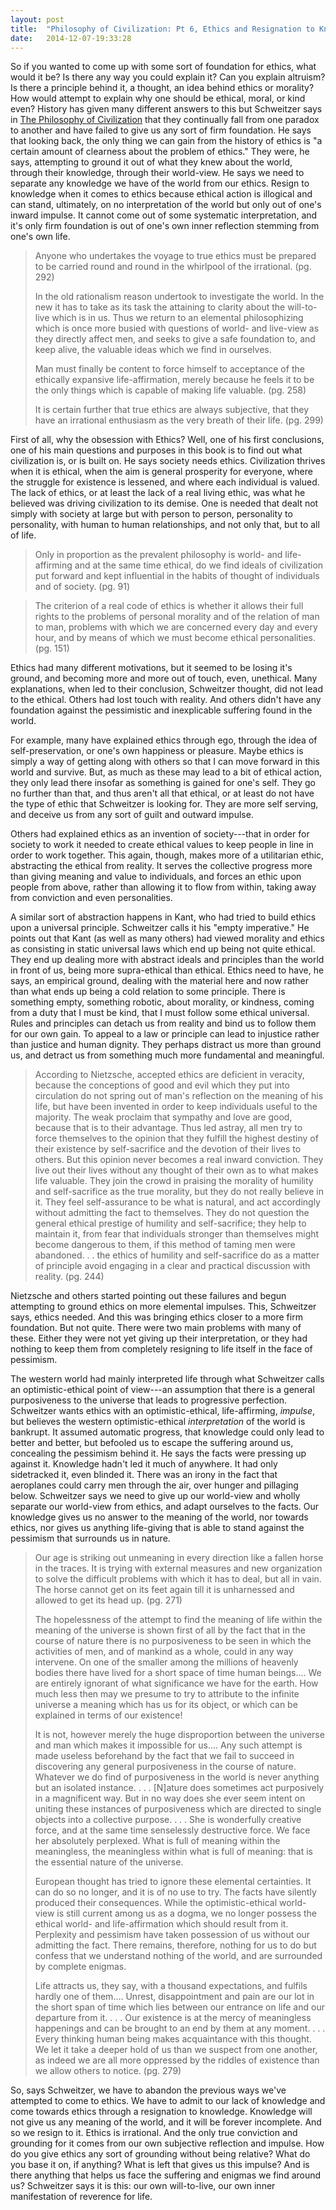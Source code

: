 ```yaml
---
layout: post
title:  "Philosophy of Civilization: Pt 6, Ethics and Resignation to Knowledge"
date:   2014-12-07-19:33:28
---
```


So if you wanted to come up with some sort of foundation for ethics, what would it be? Is there any way you could explain it? Can you explain altruism? Is there a principle behind it, a thought, an idea behind ethics or morality? How would attempt to explain why one should be ethical, moral, or kind even? History has given many different answers to this but Schweitzer says in [The Philosophy of Civilization](http://www.amazon.com/The-Philosophy-Civilization-Albert-Schweitzer/dp/0879754036) that they continually fall from one paradox to another and have failed to give us any sort of firm foundation. He says that looking back, the only thing we can gain from the history of ethics is "a certain amount of clearness about the problem of ethics." They were, he says, attempting to ground it out of what they knew about the world, through their knowledge, through their world-view. He says we need to separate any knowledge we have of the world from our ethics. Resign to knowledge when it comes to ethics because ethical action is illogical and can stand, ultimately, on no interpretation of the world but only out of one's inward impulse. It cannot come out of some systematic interpretation, and it's only firm foundation is out of one's own inner reflection stemming from one's own life.

> Anyone who undertakes the voyage to true ethics must be prepared to be carried round and round in the whirlpool of the irrational. (pg. 292)
> 
> In the old rationalism reason undertook to investigate the world. In the new it has to take as its task the attaining to clarity about the will-to-live which is in us. Thus we return to an elemental philosophizing which is once more busied with questions of world- and live-view as they directly affect men, and seeks to give a safe foundation to, and keep alive, the valuable ideas which we find in ourselves.
> 
> Man must finally be content to force himself to acceptance of the ethically expansive life-affirmation, merely because he feels it to be the only things which is capable of making life valuable. (pg. 258)
> 
> It is certain further that true ethics are always subjective, that they have an irrational enthusiasm as the very breath of their life. (pg. 299)

First of all, why the obsession with Ethics? Well, one of his first conclusions, one of his main questions and purposes in this book is to find out what civilization is, or is built on. He says society needs ethics. Civilization thrives when it is ethical, when the aim is general prosperity for everyone, where the struggle for existence is lessened, and where each individual is valued. The lack of ethics, or at least the lack of a real living ethic, was what he believed was driving civilization to its demise. One is needed that dealt not simply with society at large but with person to person, personality to personality, with human to human relationships, and not only that, but to all of life.

> Only in proportion as the prevalent philosophy is world- and life-affirming and at the same time ethical, do we find ideals of civilization put forward and kept influential in the habits of thought of individuals and of society. (pg. 91)
> 
<!-- > The fundamental commandment of ethics... is that we cause no suffering to any living creature, not even the lowest.... -->
> The criterion of a real code of ethics is whether it allows their full rights to the problems of personal morality and of the relation of man to man, problems with which we are concerned every day and every hour, and by means of which we must become ethical personalities. (pg. 151)

Ethics had many different motivations, but it seemed to be losing it's ground, and becoming more and more out of touch, even,  unethical. Many explanations, when led to their conclusion, Schweitzer thought, did not lead to the ethical. Others had lost touch with reality. And others didn't have any foundation against the pessimistic and inexplicable suffering found in the world.

For example, many have explained ethics through ego, through the idea of self-preservation, or one's own happiness or pleasure. Maybe ethics is simply a way of getting along with others so that I can move forward in this world and survive. But, as much as these may lead to a bit of ethical action, they only lead there insofar as something is gained for one's self. They go no further than that, and thus aren't all that ethical, or at least do not have the type of ethic that Schweitzer is looking for. They are more self serving, and deceive us from any sort of guilt and outward impulse.

Others had explained ethics as an invention of society---that in order for society to work it needed to create ethical values to keep people in line in order to work together. This again, though, makes more of a utilitarian ethic, abstracting the ethical from reality. It serves the collective progress more than giving meaning and value to individuals, and forces an ethic upon people from above, rather than allowing it to flow from within, taking away from conviction and even personalities.

A similar sort of abstraction happens in Kant, who had tried to build ethics upon a universal principle. Schweitzer calls it his "empty imperative." He points out that Kant (as well as many others) had viewed morality and ethics as consisting in static universal laws which end up being not quite ethical. They end up dealing more with abstract ideals and principles than the world in front of us, being more supra-ethical than ethical. Ethics need to have, he says, an empirical ground, dealing with the material here and now rather than what ends up being a cold relation to some principle. There is something empty, something robotic, about morality, or kindness, coming from a duty that I must be kind, that I must follow some ethical universal. Rules and principles can detach us from reality and bind us to follow them for our own gain. To appeal to a law or principle can lead to injustice rather than justice and human dignity. They perhaps distract us more than ground us, and detract us from something much more fundamental and meaningful.

> According to Nietzsche, accepted ethics are deficient in veracity, because the conceptions of good and evil which they put into circulation do not spring out of man's reflection on the meaning of his life, but have been invented in order to keep individuals useful to the majority. The weak proclaim that sympathy and love are good, because that is to their advantage. Thus led astray, all men try to force themselves to the opinion that they fulfill the highest destiny of their existence by self-sacrifice and the devotion of their lives to others. But this opinion never becomes a real inward conviction. They live out their lives without any thought of their own as to what makes life valuable. They join the crowd in praising the morality of humility and self-sacrifice as the true morality, but they do not really believe in it. They feel self-assurance to be what is natural, and act accordingly without admitting the fact to themselves. They do not question the general ethical prestige of humility and self-sacrifice; they help to maintain it, from fear that individuals stronger than themselves might become dangerous to them, if this method of taming men were abandoned. . .  the ethics of humility and self-sacrifice do as a matter of principle avoid engaging in a clear and practical discussion with reality. (pg. 244)

Nietzsche and others started pointing out these failures and begun attempting to ground ethics on more elemental impulses. This, Schweitzer says, ethics needed. And this was bringing ethics closer to a more firm foundation. But not quite. There were two main problems with many of these. Either they were not yet giving up their interpretation, or they had nothing to keep them from completely resigning to life itself in the face of pessimism.

The western world had mainly interpreted life through what Schweitzer calls an optimistic-ethical point of view---an assumption that there is a general purposiveness to the universe that leads to progressive perfection. Schweitzer wants ethics with an optimistic-ethical, life-affirming, *impulse*, but believes the western optimistic-ethical *interpretation* of the world is bankrupt. It assumed automatic progress, that knowledge could only lead to better and better, but befooled us to escape the suffering around us, concealing the pessimism behind it. He says the facts were pressing up against it. Knowledge hadn't led it much of anywhere. It had only sidetracked it, even blinded it. There was an irony in the fact that aeroplanes could carry men through the air, over hunger and pillaging below. Schweitzer says we need to give up our world-view and wholly separate our world-view from ethics, and adapt ourselves to the facts. Our knowledge gives us no answer to the meaning of the world, nor towards ethics, nor gives us anything life-giving that is able to stand against the pessimism that surrounds us in nature.

> Our age is striking out unmeaning in every direction like a fallen horse in the traces. It is trying with external measures and new organization to solve the difficult problems with which it has to deal, but all in vain. The horse cannot get on its feet again till it is unharnessed and allowed to get its head up. (pg. 271)
>  
> The hopelessness of the attempt to find the meaning of life within the meaning of the universe is shown first of all by the fact that in the course of nature there is no purposiveness to be seen in which the activities of men, and of mankind as a whole, could in any way intervene. On one of the smaller among the millions of heavenly bodies there have lived for a short space of time human beings.... We are entirely ignorant of what significance we have for the earth. How much less then may we presume to try to attribute to the infinite universe a meaning which has us for its object, or which can be explained in terms of our existence!
>  
> It is not, however merely the huge disproportion between the universe and man which makes it impossible for us.... Any such attempt is made useless beforehand by the fact that we fail to succeed in discovering any general purposiveness in the course of nature. Whatever we do find of purposiveness in the world is never anything but an isolated instance. . . . [N]ature does sometimes act  purposively in a magnificent way. But in no way does she ever seem intent on uniting these instances of purposiveness which are directed to single objects into a collective purpose. . . . She is wonderfully creative force, and at the same time senselessly destructive force. We face her absolutely perplexed. What is full of meaning within the meaningless, the meaningless within what is full of meaning: that is the essential nature of the universe.
>  
> European thought has tried to ignore these elemental certainties. It can do so no longer, and it is of no use to try. The facts have silently produced their consequences. While the optimistic-ethical world-view is still current among us as a dogma, we no longer possess the ethical world- and life-affirmation which should result from it. Perplexity and pessimism have taken possession of us without our admitting the fact. There remains, therefore, nothing for us to do but confess that we understand nothing of the world, and are surrounded by complete enigmas. 
>  
> 
> Life attracts us, they say, with a thousand expectations, and fulfils hardly one of them.... Unrest, disappointment and pain are our lot in the short span of time which lies between our entrance on life and our departure from it. . . . Our existence is at the mercy of meaningless happenings and can be brought to an end by them at any moment. . . . Every thinking human being makes acquaintance with this thought. We let it take a deeper hold of us than we suspect from one another, as indeed we are all more oppressed by the riddles of existence than we allow others to notice. (pg. 279)

So, says Schweitzer, we have to abandon the previous ways we've attempted to come to ethics. We have to admit to our lack of knowledge and come towards ethics through a resignation to knowledge. Knowledge will not give us any meaning of the world, and it will be forever incomplete. And so we resign to it. Ethics is irrational. And the only true conviction and grounding for it comes from our own subjective reflection and impulse.  How do you give ethics any sort of grounding without being relative? What do you base it on, if anything? What is left that gives us this impulse? And is there anything that helps us face the suffering and enigmas we find around us? Schweitzer says it is this: our own will-to-live, our own inner manifestation of reverence for life.
